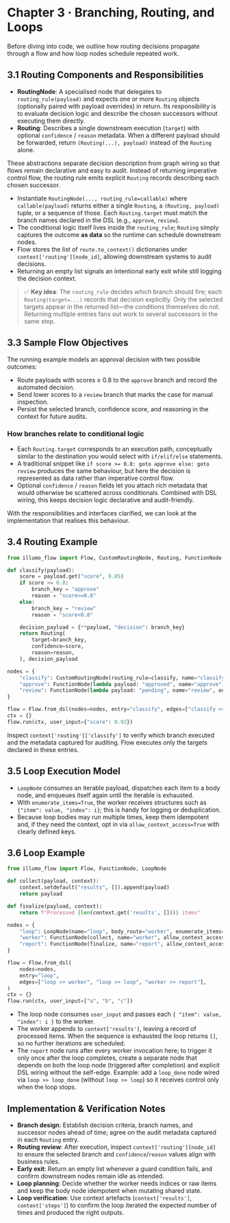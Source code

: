 # Chapter 3 · Branching, Routing, and Loops

Before diving into code, we outline how routing decisions propagate through a flow and how loop nodes schedule repeated work.

## 3.1 Routing Components and Responsibilities
- **RoutingNode**: A specialised node that delegates to `routing_rule(payload)` and expects one or more `Routing` objects (optionally paired with payload overrides) in return. Its responsibility is to evaluate decision logic and describe the chosen successors without executing them directly.
- **Routing**: Describes a single downstream execution (`target`) with optional `confidence` / `reason` metadata. When a different payload should be forwarded, return `(Routing(...), payload)` instead of the `Routing` alone.

These abstractions separate decision description from graph wiring so that flows remain declarative and easy to audit. Instead of returning imperative control flow, the routing rule emits explicit `Routing` records describing each chosen successor.

- Instantiate `RoutingNode(..., routing_rule=callable)` where `callable(payload)` returns either a single `Routing`, a `(Routing, payload)` tuple, or a sequence of those. Each `Routing.target` must match the branch names declared in the DSL (e.g., `approve`, `review`).
- The conditional logic itself lives inside the `routing_rule`; `Routing` simply captures the outcome **as data** so the runtime can schedule downstream nodes.
- Flow stores the list of `route.to_context()` dictionaries under `context['routing'][node_id]`, allowing downstream systems to audit decisions.
- Returning an empty list signals an intentional early exit while still logging the decision context.

> ✅ **Key idea**: The `routing_rule` decides *which* branch should fire; each `Routing(target=...)` records that decision explicitly. Only the selected targets appear in the returned list—the conditions themselves do not. Returning multiple entries fans out work to several successors in the same step.

## 3.3 Sample Flow Objectives
The running example models an approval decision with two possible outcomes:
- Route payloads with scores ≥ 0.8 to the `approve` branch and record the automated decision.
- Send lower scores to a `review` branch that marks the case for manual inspection.
- Persist the selected branch, confidence score, and reasoning in the context for future audits.

### How branches relate to conditional logic
- Each `Routing.target` corresponds to an execution path, conceptually similar to the destination you would select with `if/elif/else` statements.
- A traditional snippet like `if score >= 0.8: goto approve else: goto review` produces the same behaviour, but here the decision is represented as data rather than imperative control flow.
- Optional `confidence` / `reason` fields let you attach rich metadata that would otherwise be scattered across conditionals. Combined with DSL wiring, this keeps decision logic declarative and audit-friendly.

With the responsibilities and interfaces clarified, we can look at the implementation that realises this behaviour.

## 3.4 Routing Example
```python
from illumo_flow import Flow, CustomRoutingNode, Routing, FunctionNode

def classify(payload):
    score = payload.get("score", 0.85)
    if score >= 0.8:
        branch_key = "approve"
        reason = "score>=0.8"
    else:
        branch_key = "review"
        reason = "score<0.8"

    decision_payload = {**payload, "decision": branch_key}
    return Routing(
        target=branch_key,
        confidence=score,
        reason=reason,
    ), decision_payload

nodes = {
    "classify": CustomRoutingNode(routing_rule=classify, name="classify"),
    "approve": FunctionNode(lambda payload: "approved", name="approve", outputs="$ctx.decisions.auto"),
    "review": FunctionNode(lambda payload: "pending", name="review", outputs="$ctx.decisions.manual"),
}

flow = Flow.from_dsl(nodes=nodes, entry="classify", edges=["classify >> (approve | review)"])
ctx = {}
flow.run(ctx, user_input={"score": 0.92})
```

Inspect `context['routing']['classify']` to verify which branch executed and the metadata captured for auditing. Flow executes only the targets declared in these entries.

## 3.5 Loop Execution Model
- `LoopNode` consumes an iterable payload, dispatches each item to a body node, and enqueues itself again until the iterable is exhausted.
- With `enumerate_items=True`, the worker receives structures such as `{"item": value, "index": i}`; this is handy for logging or deduplication.
- Because loop bodies may run multiple times, keep them idempotent and, if they need the context, opt in via `allow_context_access=True` with clearly defined keys.

## 3.6 Loop Example
```python
from illumo_flow import Flow, FunctionNode, LoopNode

def collect(payload, context):
    context.setdefault("results", []).append(payload)
    return payload

def finalize(payload, context):
    return f"Processed {len(context.get('results', []))} items"

nodes = {
    "loop": LoopNode(name="loop", body_route="worker", enumerate_items=True),
    "worker": FunctionNode(collect, name="worker", allow_context_access=True),
    "report": FunctionNode(finalize, name="report", allow_context_access=True, outputs="$ctx.summary.message"),
}

flow = Flow.from_dsl(
    nodes=nodes,
    entry="loop",
    edges=["loop >> worker", "loop >> loop", "worker >> report"],
)
ctx = {}
flow.run(ctx, user_input=["a", "b", "c"])
```

- The loop node consumes `user_input` and passes each `{ "item": value, "index": i }` to the worker.
- The worker appends to `context['results']`, leaving a record of processed items. When the sequence is exhausted the loop returns `[]`, so no further iterations are scheduled.
- The `report` node runs after every worker invocation here; to trigger it only once after the loop completes, create a separate node that depends on both the loop node (triggered after completion) and explicit DSL wiring without the self-edge. Example: add a `loop_done` node wired via `loop >> loop_done` (without `loop >> loop`) so it receives control only when the loop stops.

## Implementation & Verification Notes
- **Branch design**: Establish decision criteria, branch names, and successor nodes ahead of time; agree on the audit metadata captured in each `Routing` entry.
- **Routing review**: After execution, inspect `context['routing'][node_id]` to ensure the selected branch and `confidence`/`reason` values align with business rules.
- **Early exit**: Return an empty list whenever a guard condition fails, and confirm downstream nodes remain idle as intended.
- **Loop planning**: Decide whether the worker needs indices or raw items and keep the body node idempotent when mutating shared state.
- **Loop verification**: Use context artefacts (`context['results']`, `context['steps']`) to confirm the loop iterated the expected number of times and produced the right outputs.
